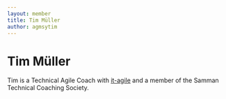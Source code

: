 ```yaml
---
layout: member
title: Tim Müller
author: agmsytim
---
```


# Tim Müller

Tim is a Technical Agile Coach with [it-agile](http://it-agile.de) and a member of the Samman Technical Coaching Society. 
